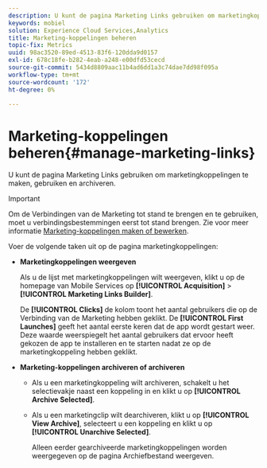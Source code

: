 ```yaml
---
description: U kunt de pagina Marketing Links gebruiken om marketingkoppelingen te maken, te gebruiken en te archiveren.
keywords: mobiel
solution: Experience Cloud Services,Analytics
title: Marketing-koppelingen beheren
topic-fix: Metrics
uuid: 98ac3520-89ed-4513-83f6-120dda9d0157
exl-id: 678c18fe-b282-4eab-a248-e00dfd53cecd
source-git-commit: 5434d8809aac11b4ad6dd1a3c74dae7dd98f095a
workflow-type: tm+mt
source-wordcount: '172'
ht-degree: 0%

---
```


# Marketing-koppelingen beheren{#manage-marketing-links}

U kunt de pagina Marketing Links gebruiken om marketingkoppelingen te maken, gebruiken en archiveren.

>[!IMPORTANT]
>
>Om de Verbindingen van de Marketing tot stand te brengen en te gebruiken, moet u verbindingsbestemmingen eerst tot stand brengen. Zie voor meer informatie [Marketing-koppelingen maken of bewerken](/help/using/acquisition-main/c-marketing-links-builder/t-create-edit-adobe-links/t-create-edit-adobe-links.md).

Voer de volgende taken uit op de pagina marketingkoppelingen:

* **Marketingkoppelingen weergeven**

   Als u de lijst met marketingkoppelingen wilt weergeven, klikt u op de homepage van Mobile Services op **[!UICONTROL Acquisition]** > **[!UICONTROL Marketing Links Builder]**.

   De **[!UICONTROL Clicks]** de kolom toont het aantal gebruikers die op de Verbinding van de Marketing hebben geklikt. De **[!UICONTROL First Launches]** geeft het aantal eerste keren dat de app wordt gestart weer. Deze waarde weerspiegelt het aantal gebruikers dat ervoor heeft gekozen de app te installeren en te starten nadat ze op de marketingkoppeling hebben geklikt.

* **Marketing-koppelingen archiveren of archiveren**

   * Als u een marketingkoppeling wilt archiveren, schakelt u het selectievakje naast een koppeling in en klikt u op **[!UICONTROL Archive Selected]**.
   * Als u een marketingclip wilt dearchiveren, klikt u op **[!UICONTROL View Archive]**, selecteert u een koppeling en klikt u op **[!UICONTROL Unarchive Selected]**.

      Alleen eerder gearchiveerde marketingkoppelingen worden weergegeven op de pagina Archiefbestand weergeven.
